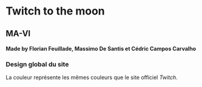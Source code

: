 # Twitch to the moon
## MA-VI
#### Made by Florian Feuillade, Massimo De Santis et Cédric Campos Carvalho

### Design global du site
La couleur représente les mêmes couleurs que le site officiel *Twitch*.

